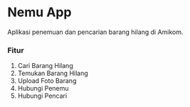 # Nemu App
Aplikasi penemuan dan pencarian barang hilang di Amikom.

### Fitur
1. Cari Barang Hilang
2. Temukan Barang Hilang
3. Upload Foto Barang
4. Hubungi Penemu
5. Hubungi Pencari
